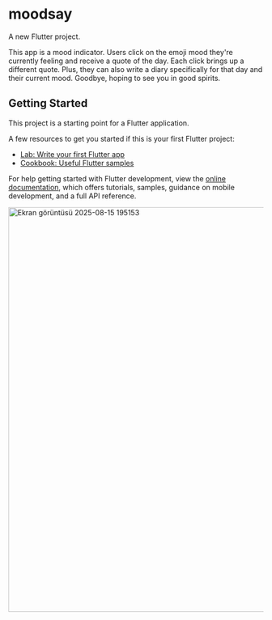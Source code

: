 # moodsay

A new Flutter project.

This app is a mood indicator. Users click on the emoji mood they're currently feeling and receive a quote of the day. Each click brings up a different quote. Plus, they can also write a diary specifically for that day and their current mood. Goodbye, hoping to see you in good spirits.

## Getting Started

This project is a starting point for a Flutter application.

A few resources to get you started if this is your first Flutter project:

- [Lab: Write your first Flutter app](https://docs.flutter.dev/get-started/codelab)
- [Cookbook: Useful Flutter samples](https://docs.flutter.dev/cookbook)

For help getting started with Flutter development, view the
[online documentation](https://docs.flutter.dev/), which offers tutorials,
samples, guidance on mobile development, and a full API reference.

<img width="535" height="800" alt="Ekran görüntüsü 2025-08-15 195153" src="https://github.com/user-attachments/assets/adb08609-68d1-4dc0-928e-4c658fa0628a" />
